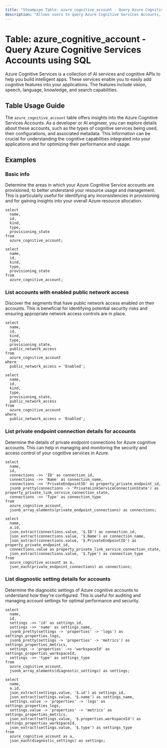 ```yaml
---
title: "Steampipe Table: azure_cognitive_account - Query Azure Cognitive Services Accounts using SQL"
description: "Allows users to query Azure Cognitive Services Accounts, providing insights into various cognitive services such as AI, speech analysis, language understanding, and search capabilities."
---
```


# Table: azure_cognitive_account - Query Azure Cognitive Services Accounts using SQL

Azure Cognitive Services is a collection of AI services and cognitive APIs to help you build intelligent apps. These services enable you to easily add cognitive features into your applications. The features include vision, speech, language, knowledge, and search capabilities.

## Table Usage Guide

The `azure_cognitive_account` table offers insights into the Azure Cognitive Services Accounts. As a developer or AI engineer, you can explore details about these accounts, such as the types of cognitive services being used, their configurations, and associated metadata. This information can be crucial for understanding the cognitive capabilities integrated into your applications and for optimizing their performance and usage.

## Examples

### Basic info
Determine the areas in which your Azure Cognitive Service accounts are provisioned, to better understand your resource usage and management. This is particularly useful for identifying any inconsistencies in provisioning and for gaining insights into your overall Azure resource allocation.

```sql+postgres
select
  name,
  id,
  kind,
  type,
  provisioning_state
from
  azure_cognitive_account;
```

```sql+sqlite
select
  name,
  id,
  kind,
  type,
  provisioning_state
from
  azure_cognitive_account;
```

### List accounts with enabled public network access
Discover the segments that have public network access enabled on their accounts. This is beneficial for identifying potential security risks and ensuring appropriate network access controls are in place.

```sql+postgres
select
  name,
  id,
  kind,
  type,
  provisioning_state,
  public_network_access
from
  azure_cognitive_account
where
  public_network_access = 'Enabled';
```

```sql+sqlite
select
  name,
  id,
  kind,
  type,
  provisioning_state,
  public_network_access
from
  azure_cognitive_account
where
  public_network_access = 'Enabled';
```

### List private endpoint connection details for accounts
Determine the details of private endpoint connections for Azure cognitive accounts. This can help in managing and monitoring the security and access control of your cognitive services in Azure.

```sql+postgres
select
  name,
  id,
  connections ->> 'ID' as connection_id,
  connections ->> 'Name' as connection_name,
  connections ->> 'PrivateEndpointID' as property_private_endpoint_id,
  jsonb_pretty(connections -> 'PrivateLinkServiceConnectionState') as property_private_link_service_connection_state,
  connections ->> 'Type' as connection_type
from
  azure_cognitive_account,
  jsonb_array_elements(private_endpoint_connections) as connections;
```

```sql+sqlite
select
  name,
  a.id,
  json_extract(connections.value, '$.ID') as connection_id,
  json_extract(connections.value, '$.Name') as connection_name,
  json_extract(connections.value, '$.PrivateEndpointID') as property_private_endpoint_id,
  connections.value as property_private_link_service_connection_state,
  json_extract(connections.value, '$.Type') as connection_type
from
  azure_cognitive_account as a,
  json_each(private_endpoint_connections) as connections;
```

### List diagnostic setting details for accounts
Determine the diagnostic settings of Azure cognitive accounts to understand how they're configured. This is useful for auditing and managing account settings for optimal performance and security.

```sql+postgres
select
  name,
  id,
  settings ->> 'id' as settings_id,
  settings ->> 'name' as settings_name,
  jsonb_pretty(settings -> 'properties' -> 'logs') as settings_properties_logs,
  jsonb_pretty(settings -> 'properties' -> 'metrics') as settings_properties_metrics,
  settings -> 'properties' ->> 'workspaceId' as settings_properties_workspaceId,
  settings ->> 'type' as settings_type
from
  azure_cognitive_account,
  jsonb_array_elements(diagnostic_settings) as settings;
```

```sql+sqlite
select
  name,
  a.id,
  json_extract(settings.value, '$.id') as settings_id,
  json_extract(settings.value, '$.name') as settings_name,
  settings.value -> 'properties' -> 'logs' as settings_properties_logs,
  settings.value -> 'properties' -> 'metrics' as settings_properties_metrics,
  json_extract(settings.value, '$.properties.workspaceId') as settings_properties_workspaceId,
  json_extract(settings.value, '$.type') as settings_type
from
  azure_cognitive_account as a,
  json_each(diagnostic_settings) as settings;
```